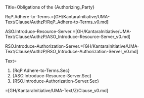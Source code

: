 Title=Obligations of the {Authorizing_Party}

RqP.Adhere-to-Terms.=[GH/KantaraInitiative/UMA-Text/Clause/AuthzP/RqP_Adhere-to-Terms_v0.md]

ASO.Introduce-Resource-Server.=[GH/KantaraInitiative/UMA-Text/Clause/AuthzP/ASO_Introduce-Resource-Server_v0.md]

RSO.Introduce-Authorization-Server.=[GH/KantaraInitiative/UMA-Text/Clause/AuthzP/RSO_Introduce-Authorization-Server_v0.md]

Text=<ol><li>{RqP.Adhere-to-Terms.Sec}<li>{ASO.Introduce-Resource-Server.Sec}<li>{RSO.Introduce-Authorization-Server.Sec}</ol>

=[GH/KantaraInitiative/UMA-Text/Z/Clause_v0.md]